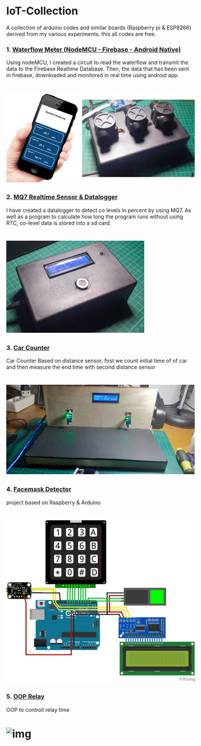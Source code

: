 # IoT-Collection

A collection of arduino codes and similar boards (Raspberry pi & ESP8266) derived from my various experiments. this all codes are free.


### 1. [Waterflow Meter (NodeMCU - Firebase - Android Native)](https://github.com/lintabong/Water-Flow-Monitoring)
<p>Using nodeMCU, I created a circuit to read the waterflow and transmit the data to the Firebase Realtime Database. Then, the data that has been sent in firebase, downloaded and monitored in real time using android app.</p> 

![img](https://github.com/lintabong/Water-Flow-Monitoring/blob/main/waterflow.png)
=====


### 2. [MQ7 Realtime Sensor & Datalogger](https://github.com/lintabong/MQ7-Datalogger)
<p>I have created a datalogger to detect co levels in percent by using MQ7. As well as a program to calculate how long the program runs without using RTC, co-level data is stored into a sd card.</p> 

![img](https://github.com/lintabong/MQ7-Datalogger/blob/main/datalogger.png)
=====

### 3. [Car Counter](https://github.com/lintabong/Car-Counter)
<p>Car Counter Based on distance sensor, first we count initial time of of car and then measure the end time with second distance sensor</p>

![img](https://github.com/lintabong/Car-Counter/blob/main/car_count.png)
=====

### 4. [Facemask Detector](https://github.com/lintabong/Facemask-Detector)
<p> project based on Raspberry & Arduino </p>

![img](https://github.com/lintabong/Facemask-Detector/blob/main/fingerprint_raspberry.png)
=====

### 5. [OOP Relay](https://github.com/lintabong/OOP-Relay)
<p> OOP to controll relay time </p>

![img]()
=====

